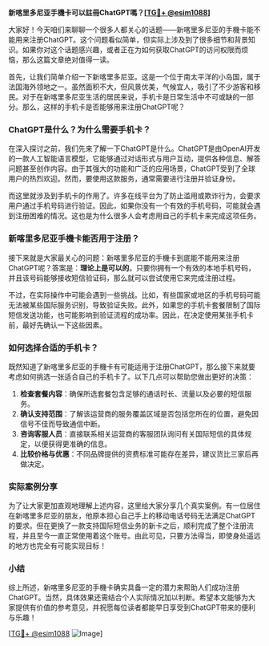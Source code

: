 **新喀里多尼亚手機卡可以註冊ChatGPT嗎？[[TG💪+ @esim1088](https://t.me/s/esim1088)]**

大家好！今天咱们来聊聊一个很多人都关心的话题——新喀里多尼亚的手機卡能不能用来注册ChatGPT。这个问题看似简单，但实际上涉及到了很多细节和背景知识。如果你对这个话题感兴趣，或者正在为如何获取ChatGPT的访问权限而烦恼，那么这篇文章绝对值得一读。

首先，让我们简单介绍一下新喀里多尼亚。这是一个位于南太平洋的小岛国，属于法国海外领地之一。虽然面积不大，但风景优美，气候宜人，吸引了不少游客和移民。对于在新喀里多尼亚生活的居民来说，手机卡是日常生活中不可或缺的一部分。那么，这样的手机卡是否能够用来注册ChatGPT呢？

### ChatGPT是什么？为什么需要手机卡？

在深入探讨之前，我们先来了解一下ChatGPT是什么。ChatGPT是由OpenAI开发的一款人工智能语言模型，它能够通过对话形式与用户互动，提供各种信息、解答问题甚至创作内容。由于其强大的功能和广泛的应用场景，ChatGPT受到了全球用户的热烈欢迎。然而，要使用这款服务，通常需要进行注册并验证身份。

而这里就涉及到手机卡的作用了。许多在线平台为了防止滥用或欺诈行为，会要求用户通过手机号码进行验证。因此，如果你没有一个有效的手机号码，可能就会遇到注册困难的情况。这也是为什么很多人会考虑用自己的手机卡来完成这项任务。

### 新喀里多尼亚手機卡能否用于注册？

接下来就是大家最关心的问题：新喀里多尼亚的手機卡到底能不能用来注册ChatGPT呢？答案是：**理论上是可以的**。只要你拥有一个有效的本地手机号码，并且该号码能够接收短信验证码，那么就可以尝试使用它来完成注册过程。

不过，在实际操作中可能会遇到一些挑战。比如，有些国家或地区的手机号码可能无法被某些国际服务识别，导致验证失败。此外，如果您的手机卡套餐限制了国际短信发送功能，也可能影响到验证流程的成功率。因此，在决定使用某张手机卡前，最好先确认一下这些因素。

### 如何选择合适的手机卡？

既然知道了新喀里多尼亚的手機卡有可能适用于注册ChatGPT，那么接下来就要考虑如何挑选一张适合自己的手机卡了。以下几点可以帮助您做出更好的决策：

1. **检查套餐内容**：确保所选套餐包含足够的通话时长、流量以及必要的短信服务。
2. **确认支持范围**：了解该运营商的服务覆盖区域是否包括您所在的位置，避免因信号不佳而导致通信中断。
3. **咨询客服人员**：直接联系相关运营商的客服团队询问有关国际短信的具体规定，以便获得更准确的信息。
4. **比较价格与优惠**：不同品牌提供的资费标准可能存在差异，建议货比三家后再做决定。

### 实际案例分享

为了让大家更加直观地理解上述内容，这里给大家分享几个真实案例。有一位居住在新喀里多尼亚的朋友，他原本担心自己手上的移动电话号码无法满足ChatGPT的要求。但在更换了一款支持国际短信业务的新卡之后，顺利完成了整个注册流程，并且至今一直正常使用着这个账号。由此可见，只要方法得当，即使身处遥远的地方也完全有可能实现目标！

### 小结

综上所述，新喀里多尼亚的手機卡确实具备一定的潜力来帮助人们成功注册ChatGPT。当然，具体效果还需结合个人实际情况加以判断。希望本文能够为大家提供有价值的参考意见，并祝愿每位读者都能早日享受到ChatGPT带来的便利与乐趣！

[[TG💪+ @esim1088](https://t.me/s/esim1088) ![Image](https://i.postimg.cc/4NQfJmqS/Snipaste-2025-05-13-00-14-12.png)]